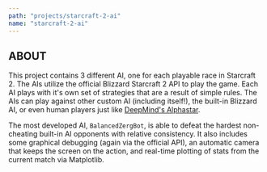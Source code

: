 ```yaml
---
path: "projects/starcraft-2-ai"
name: "starcraft-2-ai"
---
```


## ABOUT

This project contains 3 different AI, one for each playable race in Starcraft 2. The AIs utilize the official Blizzard Starcraft 2 API to play the game. Each AI plays with it's own set of strategies that are a result of simple rules. The AIs can play against other custom AI (including itself!), the built-in Blizzard AI, or even human players just like [DeepMind's Alphastar](https://deepmind.com/blog/alphastar-mastering-real-time-strategy-game-starcraft-ii/).

The most developed AI, `BalancedZergBot`, is able to defeat the hardest non-cheating built-in AI opponents with relative consistency. It also includes some graphical debugging (again via the official API), an automatic camera that keeps the screen on the action, and real-time plotting of stats from the current match via Matplotlib.
